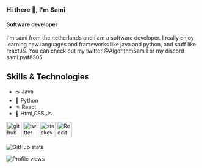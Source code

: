 ### Hi there 👋, I'm Sami
#### Software developer
I'm sami from the netherlands and i'am a software developer. I really enjoy learning new languages and frameworks like java and python, and stuff like reactJS. You can check out my twitter @AlgorithmSami1 or my discord sami.py#8305

## Skills & Technologies

* ☕️ Java
* 🐍 Python
* ⚛️ React
* 📱 Html,CSS,Js


[<img src='https://cdn.jsdelivr.net/npm/simple-icons@3.0.1/icons/github.svg' alt='github' height='40'>](https://github.com/samigitt)  [<img src='https://cdn.jsdelivr.net/npm/simple-icons@3.0.1/icons/twitter.svg' alt='twitter' height='40'>](https://twitter.com/@AlgorithmSami1)  [<img src='https://cdn.jsdelivr.net/npm/simple-icons@3.0.1/icons/stackoverflow.svg' alt='stackoverflow' height='40'>](https://stackoverflow.com/users/samigitt)  [<img src='https://cdn.jsdelivr.net/npm/simple-icons@3.0.1/icons/reddit.svg' alt='Reddit' height='40'>](https://www.reddit.com/user/samiswe)  

![GitHub stats](https://github-readme-stats.vercel.app/api?username=samigitt&show_icons=true)  

![Profile views](https://gpvc.arturio.dev/samigitt)  
